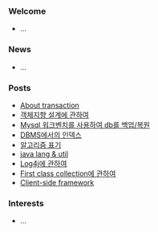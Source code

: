 ### Welcome  
- ...

### News  
- ...  

### Posts  
- [About transaction](../db/transaction.md)  
- [객체지향 설계에 관하여](/docs/object/객체지향설계.md)  
- [Mysql 워크벤치를 사용하여 db를 백업/복원](/docs/db/backUp.md)  
- [DBMS에서의 인덱스](/docs/db/SQL인덱스.md)  
- [알고리즘 표기](/docs/lang/evaluateAlgorithm.md)  
- [java lang & util](/docs/lang/package.md)  
- [Log4j에 관하여](/docs/lang/log4j.md)  
- [First class collection에 관하여](/docs/thoughtWorksAnthology/firstCalssCollection.md)  
- [Client-side framework](/docs/vue/routing.md)  

### Interests  
- ...

